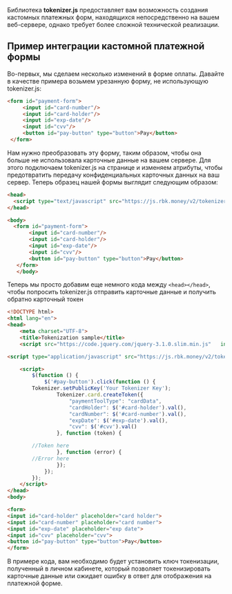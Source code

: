 Библиотека **tokenizer.js** предоставляет вам возможность создания кастомных платежных форм, находящихся непосредственно на вашем веб-сервере, однако требует более сложной технической реализации.

## Пример интеграции кастомной платежной формы

Во-первых, мы сделаем несколько изменений в форме оплаты. Давайте в качестве примера возьмем урезанную форму, не использующую tokenizer.js:

```html
<form id="payment-form">
     <input id="card-number"/>
     <input id="card-holder"/>
     <input id="exp-date"/>
     <input id="cvv"/>
     <button id="pay-button" type="button">Pay</button>
 </form>

```

Нам нужно преобразовать эту форму, таким образом, чтобы она больше не использовала карточные данные на вашем сервере. Для этого подключаем tokenizer.js на странице и изменяем атрибуты, чтобы предотвратить передачу конфиденциальных карточных данных на ваш сервер.
Теперь образец нашей формы выглядит следующим образом:

```html
<head>
  <script type="text/javascript" src="https://js.rbk.money/v2/tokenizer.js"></script>
</head>

<body>
  <form id="payment-form">
       <input id="card-number"/>
       <input id="card-holder"/>
       <input id="exp-date"/>
       <input id="cvv"/>
       <button id="pay-button" type="button">Pay</button>
   </form>
   </body>
```

Теперь мы просто добавим еще немного кода между ```<head></head>```, чтобы попросить tokenizer.js отправить карточные данные и получить обратно карточный токен

```html
<!DOCTYPE html>
<html lang="en">
<head>
    <meta charset="UTF-8">
    <title>Tokenization sample</title>
    <script src="https://code.jquery.com/jquery-3.1.0.slim.min.js"   integrity="sha256-cRpWjoSOw5KcyIOaZNo4i6fZ9tKPhYYb6i5T9RSVJG8=" crossorigin="anonymous"></script>

<script type="application/javascript" src="https://js.rbk.money/v2/tokenizer.js"></script>

    <script>
        $(function () {
            $('#pay-button').click(function () {
        Tokenizer.setPublicKey('Your Tokenizer Key');
                Tokenizer.card.createToken({
                    "paymentToolType": "cardData",
                    "cardHolder": $('#card-holder').val(),
                    "cardNumber": $('#card-number').val(),
                    "expDate": $('#exp-date').val(),
                    "cvv": $('#cvv').val()
                }, function (token) {

        //Token here
                }, function (error) {
        //Error here
                });
            });
        });
    </script>
</head>
<body>
```

```html
<form>
<input id="card-holder" placeholder="card holder">
<input id="card-number" placeholder="card number">
<input id="exp-date" placeholder="exp date">
<input id="cvv" placeholder="cvv">
<button id="pay-button" type="button">Pay</button>
</form>
```

В примере кода, вам необходимо будет установить ключ токенизации, полученный в личном кабинете, который позволяет токенизировать карточные данные или ожидает ошибку в ответ для отображения на платежной форме.